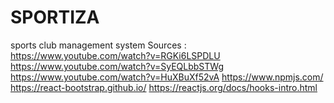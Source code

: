 # SPORTIZA
sports club management system
Sources : https://www.youtube.com/watch?v=RGKi6LSPDLU
https://www.youtube.com/watch?v=SyEQLbbSTWg
https://www.youtube.com/watch?v=HuXBuXf52vA
https://www.npmjs.com/
https://react-bootstrap.github.io/
https://reactjs.org/docs/hooks-intro.html
